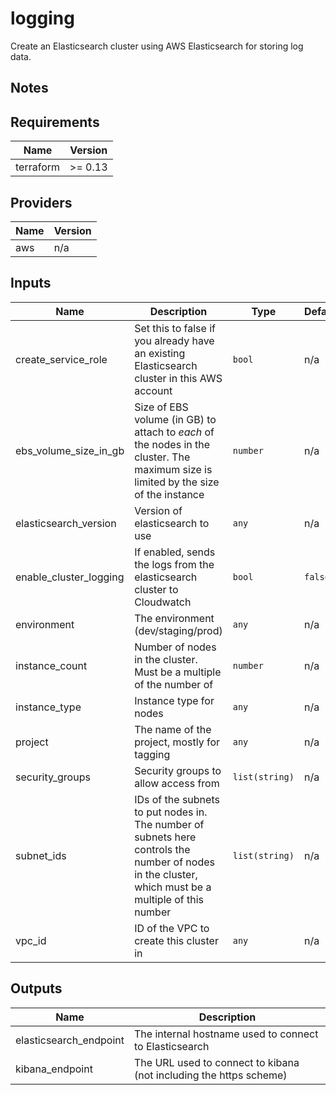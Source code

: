 # logging

Create an Elasticsearch cluster using AWS Elasticsearch for storing log data.

## Notes

<!-- BEGINNING OF PRE-COMMIT-TERRAFORM DOCS HOOK -->
## Requirements

| Name | Version |
|------|---------|
| terraform | >= 0.13 |

## Providers

| Name | Version |
|------|---------|
| aws | n/a |

## Inputs

| Name | Description | Type | Default | Required |
|------|-------------|------|---------|:--------:|
| create\_service\_role | Set this to false if you already have an existing Elasticsearch cluster in this AWS account | `bool` | n/a | yes |
| ebs\_volume\_size\_in\_gb | Size of EBS volume (in GB) to attach to *each* of the nodes in the cluster. The maximum size is limited by the size of the instance | `number` | n/a | yes |
| elasticsearch\_version | Version of elasticsearch to use | `any` | n/a | yes |
| enable\_cluster\_logging | If enabled, sends the logs from the elasticsearch cluster to Cloudwatch | `bool` | `false` | no |
| environment | The environment (dev/staging/prod) | `any` | n/a | yes |
| instance\_count | Number of nodes in the cluster. Must be a multiple of the number of | `number` | n/a | yes |
| instance\_type | Instance type for nodes | `any` | n/a | yes |
| project | The name of the project, mostly for tagging | `any` | n/a | yes |
| security\_groups | Security groups to allow access from | `list(string)` | n/a | yes |
| subnet\_ids | IDs of the subnets to put nodes in. The number of subnets here controls the number of nodes in the cluster, which must be a multiple of this number | `list(string)` | n/a | yes |
| vpc\_id | ID of the VPC to create this cluster in | `any` | n/a | yes |

## Outputs

| Name | Description |
|------|-------------|
| elasticsearch\_endpoint | The internal hostname used to connect to Elasticsearch |
| kibana\_endpoint | The URL used to connect to kibana (not including the https scheme) |

<!-- END OF PRE-COMMIT-TERRAFORM DOCS HOOK -->
